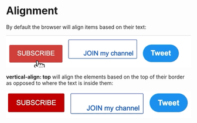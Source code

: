 # Alignment

By default the browser will align items based on their text:

![text aligned](resources/textAlignment.png)

**vertical-align: top** will align the elements based on the top of their border as opposed to where the text is inside them:

![text top aligned](resources/textTopAligned.png)